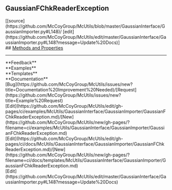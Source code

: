 ## <a id="McUtils.GaussianInterface.GaussianImporter.GaussianFChkReaderException">GaussianFChkReaderException</a> 

<div class="docs-source-link" markdown="1">
[[source](https://github.com/McCoyGroup/McUtils/blob/master/GaussianInterface/GaussianImporter.py#L148)/
[edit](https://github.com/McCoyGroup/McUtils/edit/master/GaussianInterface/GaussianImporter.py#L148?message=Update%20Docs)]
</div>









<div class="collapsible-section">
 <div class="collapsible-section collapsible-section-header" markdown="1">
## <a class="collapse-link" data-toggle="collapse" href="#methods" markdown="1"> Methods and Properties</a> <a class="float-right" data-toggle="collapse" href="#methods"><i class="fa fa-chevron-down"></i></a>
 </div>
 <div class="collapsible-section collapsible-section-body collapse show" id="methods" markdown="1">
 

 </div>
</div>












---


<div markdown="1" class="text-secondary">
<div class="container">
  <div class="row">
   <div class="col" markdown="1">
**Feedback**   
</div>
   <div class="col" markdown="1">
**Examples**   
</div>
   <div class="col" markdown="1">
**Templates**   
</div>
   <div class="col" markdown="1">
**Documentation**   
</div>
   <div class="col" markdown="1">
   
</div>
   <div class="col" markdown="1">
   
</div>
   <div class="col" markdown="1">
   
</div>
</div>
  <div class="row">
   <div class="col" markdown="1">
[Bug](https://github.com/McCoyGroup/McUtils/issues/new?title=Documentation%20Improvement%20Needed)/[Request](https://github.com/McCoyGroup/McUtils/issues/new?title=Example%20Request)   
</div>
   <div class="col" markdown="1">
[Edit](https://github.com/McCoyGroup/McUtils/edit/gh-pages/ci/examples/McUtils/GaussianInterface/GaussianImporter/GaussianFChkReaderException.md)/[New](https://github.com/McCoyGroup/McUtils/new/gh-pages/?filename=ci/examples/McUtils/GaussianInterface/GaussianImporter/GaussianFChkReaderException.md)   
</div>
   <div class="col" markdown="1">
[Edit](https://github.com/McCoyGroup/McUtils/edit/gh-pages/ci/docs/McUtils/GaussianInterface/GaussianImporter/GaussianFChkReaderException.md)/[New](https://github.com/McCoyGroup/McUtils/new/gh-pages/?filename=ci/docs/templates/McUtils/GaussianInterface/GaussianImporter/GaussianFChkReaderException.md)   
</div>
   <div class="col" markdown="1">
[Edit](https://github.com/McCoyGroup/McUtils/edit/master/GaussianInterface/GaussianImporter.py#L148?message=Update%20Docs)   
</div>
   <div class="col" markdown="1">
   
</div>
   <div class="col" markdown="1">
   
</div>
   <div class="col" markdown="1">
   
</div>
</div>
</div>
</div>